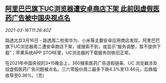 <!--1615895729000-->
[阿里巴巴旗下UC浏览器遭安卓商店下架 此前因虚假医药广告被中国央视点名](https://cn.reuters.com/article/alibaba-uc-explorer-cctv-0316-idCNKBS2B81GK)
------

<div><i>2021-03-16T11:26:40Z</i></div><p>路透北京3月16日 - 路透周二检索华为、小米等主要安卓应用商店发现，阿里巴巴旗下UC浏览器周二遭安卓商店下架，或搜索不到，或显示“服务调整，暂不提供下载”；苹果系统APP STORE里，UC浏览器的下载服务则依旧正常。</p><p>在2021年中国央视的3•15晚会上，360搜索医药广告造假链条、UC 浏览器涉及投虚假医药广告问题被点名。三六零股价周二最多下跌4.3%至13.46元，后跌幅收窄至0.36%。（完）</p>
